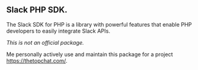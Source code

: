 ## Slack PHP SDK.

The Slack SDK for PHP is a library with powerful features that enable PHP developers to easily integrate Slack APIs.


*This is not an official package.*

Me personally actively use and maintain this package for a project https://thetopchat.com/.